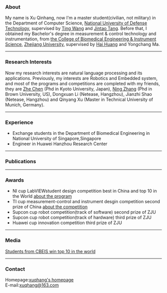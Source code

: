 ### About

My name is Xu Qinhang, now I'm a master student(civilian, not military) in the Department of Computer Science, [National University of Defense Technology](https://english.nudt.edu.cn/), supervised by [Ting Wang](http://www.icourses.cn/web/sword/portal/teacherDetails?userId=ff80808140ce83a70140cfb499a4008d) and [Jintao Tang](http://www.icourses.cn/web/sword/portal/teacherDetails?userId=ff80808140dacae90140e17cdef804e3). Before that, I obtained my Bachelor's degree in measurement & control technology and instrumentation, from [the College of Biomedical Engineering & Instrument Science](http://www.cbeis.zju.edu.cn/cbeisen/), [Zhejiang University](http://www.zju.edu.cn/english/), supervised by [Hai Huang](http://www.cbeis.zju.edu.cn/_redirect?siteId=448&columnId=23703&articleId=902183) and Yongchang Ma.

***
### Research Interests
Now my research interests are natural language processing and its applications. 
Previously, my interests are Robotics and Embedded system, and most of the programs and competitions are completed with my friends, they are [Zhe Chen](https://vision.ist.i.kyoto-u.ac.jp/people/) (Phd in Kyoto University, Japan), [Ning Zhang](https://www.linkedin.com/in/znsuperman/) (Phd in Brown University, US), Dongxuan Li (Netease, Hangzhou), Jianzhi Shao (Netease, Hangzhou) and Qinyang Xu (Master in Technical University of Munich, Germany).

***
### Experience
* Exchange students in the Department of Biomedical Engineering in National University of Singapore,Singapore
* Engineer in Huawei Hanzhou Research Center

***
### Publications

***
### Awards
* NI cup LabVIEWstudent design competition best in China and top 10 in the World [about the program](https://forums.ni.com/t5/General-Academic-Projects/The-bionic-mechanical-arm-system-based-on-Kinect-and-LABVIEW/ta-p/3518917?profile.language=en)
* TI cup measurement-control and instrument desgin competition second prize of China [about the competition](https://e2echina.ti.com/group/universityprogram/w/contests/477)   
* Supcon cup robot competition(track of software) second prize of ZJU  
* Supcon cup robot competition(track of hardware) third prize of ZJU  
* Huawei cup innovation competition third prize of ZJU  
 
***
### Media
[Students from CBEIS win top 10 in the world](http://www.news.zju.edu.cn/2014/0929/c24346a63619/page.htm)

***
### Contact
Homepage:[xuqhang's homepage](https://xuqhang.github.io)  
E-mail:xuqhang@163.com



